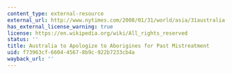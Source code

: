 ```yaml
---
content_type: external-resource
external_url: http://www.nytimes.com/2008/01/31/world/asia/31australia.html?gwh=6BB333EC2D685AFECE528A787114A51F
has_external_license_warning: true
license: https://en.wikipedia.org/wiki/All_rights_reserved
status: ''
title: Australia to Apologize to Aborigines for Past Mistreatment
uid: f73963cf-6604-4567-8b9c-922b7233cb4a
wayback_url: ''
---
```


